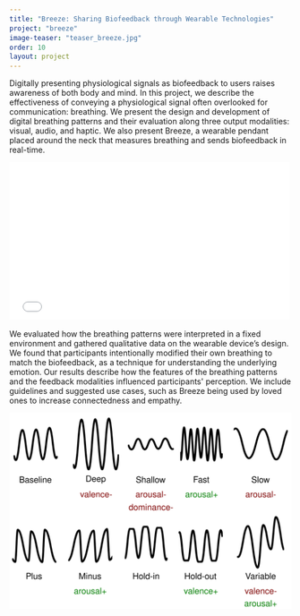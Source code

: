 ```yaml
---
title: "Breeze: Sharing Biofeedback through Wearable Technologies"
project: "breeze"
image-teaser: "teaser_breeze.jpg"
order: 10
layout: project
---
```


Digitally presenting physiological signals as biofeedback to users raises awareness of both body and mind. In this project, we describe the effectiveness of conveying a physiological signal often overlooked for communication: breathing. We present the design and development of digital breathing patterns and their evaluation along three output modalities: visual, audio, and haptic. We also present Breeze, a wearable pendant placed around the neck that measures breathing and sends biofeedback in real-time.

<iframe src="//player.vimeo.com/video/258009081" width="500" height="281" frameborder="0" webkitallowfullscreen mozallowfullscreen allowfullscreen ></iframe>

We evaluated how the breathing patterns were interpreted in a fixed environment and gathered qualitative data on the wearable device’s design. We found that participants intentionally modified their own breathing to match the biofeedback, as a technique for understanding the underlying emotion. Our results describe how the features of the breathing patterns and the feedback modalities influenced participants' perception. We include guidelines and suggested use cases, such as Breeze being used by loved ones to increase connectedness and empathy. 

![Lexicon of breathing](/images/breeze/lexicon_pres.svg)
